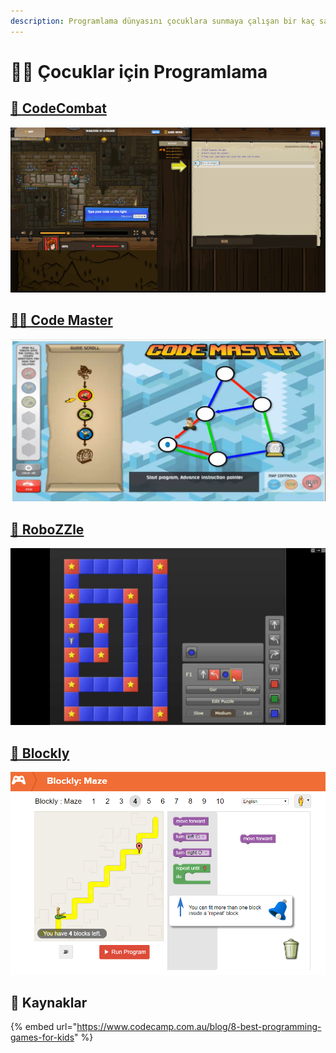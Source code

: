 ```yaml
---
description: Programlama dünyasını çocuklara sunmaya çalışan bir kaç sanatçı
---
```


# 👨‍💻 Çocuklar için Programlama

## [🤺 CodeCombat](https://codecombat.com/play)

![](../.gitbook/assets/image%20%2822%29.png)

## [👨‍🎓 Code Master](https://www.thinkfun.com/play-online/code-master/)

![](../.gitbook/assets/image%20%2817%29.png)

## [🤖 RoboZZle](http://www.robozzle.com/)

![](../.gitbook/assets/image%20%2825%29.png)

## [🧩 Blockly](https://blockly.games/?lang=en)

![](../.gitbook/assets/image%20%2868%29.png)

## 🔗 Kaynaklar

{% embed url="https://www.codecamp.com.au/blog/8-best-programming-games-for-kids" %}

